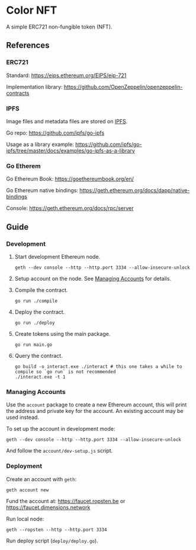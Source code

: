# Color NFT

A simple ERC721 non-fungible token (NFT).

## References

### ERC721

Standard: https://eips.ethereum.org/EIPS/eip-721

Implementation library: https://github.com/OpenZeppelin/openzeppelin-contracts

### IPFS

Image files and metadata files are stored on [IPFS](http://ipfs.io).

Go repo: https://github.com/ipfs/go-ipfs

Usage as a library example: https://github.com/ipfs/go-ipfs/tree/master/docs/examples/go-ipfs-as-a-library

### Go Etherem

Go Ethereum Book: https://goethereumbook.org/en/

Go Ethereum native bindings: https://geth.ethereum.org/docs/dapp/native-bindings

Console: https://geth.ethereum.org/docs/rpc/server

## Guide

### Development

1. Start development Ethereum node.

   ```shell
   geth --dev console --http --http.port 3334 --allow-insecure-unlock
   ```

2. Setup account on the node. See [Managing Accounts](#Managing-Accounts) for details.

3. Compile the contract.

   ```shell
   go run ./compile
   ```

4. Deploy the contract.

   ```shell
   go run ./deploy
   ```

5. Create tokens using the main package.

   ```shell
   go run main.go
   ```

6. Query the contract.

   ```shell
   go build -o interact.exe ./interact # this one takes a while to compile so `go run` is not recommended
   ./interact.exe -t 1
   ```

### Managing Accounts

Use the `account` package to create a new Ethereum account, this will print the address and private key for the account. An existing account may be used instead.

To set up the account in development mode:

```shell
geth --dev console --http --http.port 3334 --allow-insecure-unlock
```

And follow the `account/dev-setup.js` script.

### Deployment

Create an account with `geth`:

```shell
geth account new
```

Fund the account at: https://faucet.ropsten.be or https://faucet.dimensions.network

Run local node:

```shell
geth --ropsten --http --http.port 3334
```

Run deploy script (`deploy/deploy.go`).